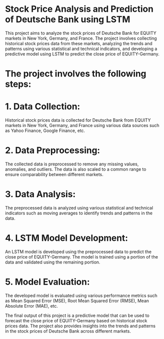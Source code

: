 # Stock Price Analysis and Prediction of Deutsche Bank using LSTM

This project aims to analyze the stock prices of Deutsche Bank for EQUITY markets in New York, Germany, and France. The project involves collecting historical stock prices data from these markets, analyzing the trends and patterns using various statistical and technical indicators, and developing a predictive model using LSTM to predict the close price of EQUITY-Germany.

# The project involves the following steps:

# 1. Data Collection:
Historical stock prices data is collected for Deutsche Bank from EQUITY markets in New York, Germany, and France using various data sources such as Yahoo Finance, Google Finance, etc.

# 2. Data Preprocessing:
The collected data is preprocessed to remove any missing values, anomalies, and outliers. The data is also scaled to a common range to ensure comparability between different markets.

# 3. Data Analysis:
The preprocessed data is analyzed using various statistical and technical indicators such as moving averages to identify trends and patterns in the data.

# 4. LSTM Model Development:
An LSTM model is developed using the preprocessed data to predict the close price of EQUITY-Germany. The model is trained using a portion of the data and validated using the remaining portion.

# 5. Model Evaluation:
The developed model is evaluated using various performance metrics such as Mean Squared Error (MSE), Root Mean Squared Error (RMSE), Mean Absolute Error (MAE), etc.


The final output of this project is a predictive model that can be used to forecast the close price of EQUITY-Germany based on historical stock prices data. The project also provides insights into the trends and patterns in the stock prices of Deutsche Bank across different markets.
